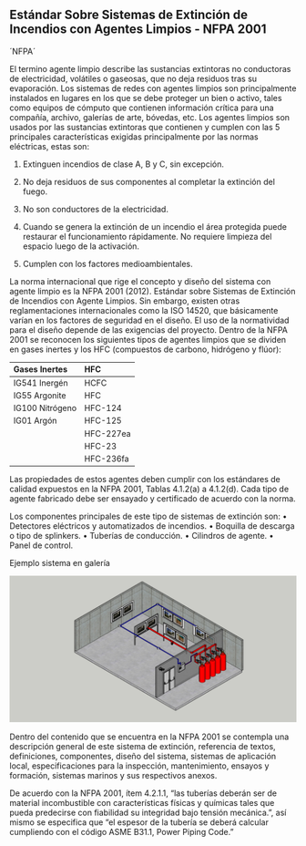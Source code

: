 ## Estándar Sobre Sistemas de Extinción de Incendios con Agentes Limpios - NFPA 2001

´NFPA´

El termino agente limpio describe las sustancias extintoras no conductoras de electricidad, volátiles o gaseosas, que no deja residuos tras su evaporación. Los sistemas de redes con agentes limpios son principalmente instalados en lugares en los que se debe proteger un bien o activo, tales como equipos de cómputo que contienen información crítica para una compañía, archivo, galerías de arte, bóvedas, etc. Los agentes limpios son usados por las sustancias extintoras que contienen y cumplen con las 5 principales características exigidas principalmente por las normas eléctricas, estas son:

1.	Extinguen incendios de clase A, B y C, sin excepción.

2.	No deja residuos de sus componentes al completar la extinción del fuego.

3.	No son conductores de la electricidad.

4.	Cuando se genera la extinción de un incendio el área protegida puede restaurar el funcionamiento rápidamente. No requiere limpieza del espacio luego de la activación. 

5.	Cumplen con los factores medioambientales.

La norma internacional que rige el concepto y diseño del sistema con agente limpio es la NFPA 2001 (2012). Estándar sobre Sistemas de Extinción de Incendios con Agente Limpios. Sin embargo, existen otras reglamentaciones internacionales como la ISO 14520, que básicamente varían en los factores de seguridad en el diseño. El uso de la normatividad para el diseño depende de las exigencias del proyecto.
Dentro de la NFPA 2001 se reconocen los siguientes tipos de agentes limpios que se dividen en gases inertes y los HFC (compuestos de carbono, hidrógeno y flúor): 

| Gases Inertes | HFC |
|:--------------|:----|
| IG541 Inergén | HCFC |
| IG55 Argonite | HFC |
| IG100 Nitrógeno | HFC-124 |
| IG01 Argón | HFC-125 |
| | HFC-227ea |
| | HFC-23 |
| | HFC-236fa |

Las propiedades de estos agentes deben cumplir con los estándares de calidad expuestos en la NFPA 2001, Tablas 4.1.2(a) a 4.1.2(d). Cada tipo de agente fabricado debe ser ensayado y certificado de acuerdo con la norma. 

Los componentes principales de este tipo de sistemas de extinción son:
•	Detectores eléctricos y automatizados de incendios.
•	Boquilla de descarga o tipo de splinkers.
•	Tuberías de conducción.
•	Cilindros de agente.
•	Panel de control.

Ejemplo sistema en galería 
<div align="center">
  <img src="https://github.com/Andrealvch/C.RCI/blob/main/Section02/.graph/GAL_ART%20axo.jpg" width="800px">
</div>

Dentro del contenido que se encuentra en la NFPA 2001 se contempla una descripción general de este sistema de extinción, referencia de textos, definiciones, componentes, diseño del sistema, sistemas de aplicación local, especificaciones para la inspección, mantenimiento, ensayos y formación, sistemas marinos y sus respectivos anexos.   

De acuerdo con la NFPA 2001, ítem 4.2.1.1, “las tuberías deberán ser de material incombustible con características físicas y químicas tales que pueda predecirse con fiabilidad su integridad bajo tensión mecánica.”, así mismo se especifica que “el espesor de la tubería se deberá calcular cumpliendo con el código ASME B31.1, Power Piping Code.”
